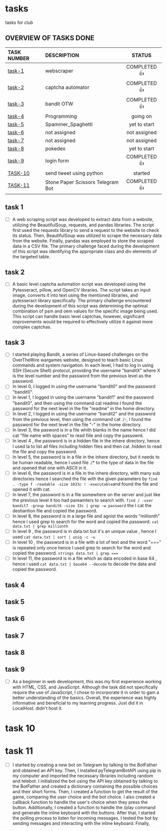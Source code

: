 # tasks

tasks for club

## OVERVIEW OF TASKS DONE

| TASK NUMBER                                                                  | DESCRIPTION                       |    STATUS    |
| :--------------------------------------------------------------------------- | :-------------------------------- | :----------: |
| [task-1](https://github.com/SANTHOSH-MAMIDISETTI/club-tasks/tree/main/task-1)   | webscraper                        | COMPLETED 👍 |
| [task-2](https://github.com/SANTHOSH-MAMIDISETTI/club-tasks/tree/main/task-2)   | captcha automator                 | COMPLETED 👍 |
| [task-3](https://github.com/SANTHOSH-MAMIDISETTI/club-tasks/tree/main/task-3)   | bandit  OTW                       | COMPLETED 👍 |
| [task-4](https://github.com/SANTHOSH-MAMIDISETTI/club-tasks/tree/main/task-4)   | Programming                       |   going on   |
| [task-5](https://github.com/SANTHOSH-MAMIDISETTI/club-tasks/tree/main/task-5)   | Spammer_Spaghetti                 | yet to start |
| [task-6](https://github.com/SANTHOSH-MAMIDISETTI/club-tasks/tree/main/task-6)   | not assigned                      | not assigned |
| [task-7](https://github.com/SANTHOSH-MAMIDISETTI/club-tasks/tree/main/task-7)   | not assigned                      | not assigned |
| [task-8](https://github.com/SANTHOSH-MAMIDISETTI/club-tasks/tree/main/task-8)   | pokedex                           | yet to start |
| [task-9](https://github.com/SANTHOSH-MAMIDISETTI/club-tasks/tree/main/task-9)   | login form                        | COMPLETED 👍 |
| [TASK-10](https://github.com/SANTHOSH-MAMIDISETTI/club-tasks/tree/main/TASK-10) | send tweet using python           |   started   |
| [TASK-11](https://github.com/SANTHOSH-MAMIDISETTI/club-tasks/tree/main/TASK-11) | Stone Paper Scissors Telegram Bot | COMPLETED 👍 |

## task 1

* [ ] A web scraping script was developed to extract data from a website, utilizing the BeautifulSoup, requests, and pandas libraries. The script first used the requests library to send a request to the website to check its status. Then, BeautifulSoup was utilized to scrape the necessary data from the website. Finally, pandas was employed to store the scraped data in a CSV file. The primary challenge faced during the development of this script was identifying the appropriate class and div elements of the targeted table.

## task 2

* [ ] A basic level captcha automation script was developed using the Pytesseract, pillow, and OpenCV libraries. The script takes an input image, converts it into text using the mentioned libraries, and pytesseract library specifically. The primary challenge encountered during the development of this script was determining the optimal combination of psm and oem values for the specific image being used. This script can handle basic level captchas, however, significant improvements would be required to effectively utilize it against more complex captchas.

## task 3

* [ ] I started playing Bandit, a series of Linux-based challenges on the OverTheWire wargames website, designed to teach basic Linux commands and system navigation. In each level, I had to log in using SSH (Secure Shell) protocol, providing the username "banditX" where X is the level number and the password from the previous level as the password.
* [ ] In level 0, I logged in using the username "bandit0" and the password "bandit0".
* [ ] In level 1, I logged in using the username "bandit1" and the password "bandit0", and then using the command cat readme I found the password for the next level in the file "readme" in the home directory.
* [ ] In level 2, I logged in using the username "bandit2" and the password from the previous level, then using the command cat ./-, I found the password for the next level in the file "-" in the home directory.
* [ ] In level 3,  the pasword is in a file whith blanks in the name  hence I did cat "file name with spaces" to read fiile and copy the passowrd.
* [ ] In level 4 , the password is in a hidden file in the inhere directory, hence I used la to list all files including hidden files and then cat .hidden to read the file and copy the password.
* [ ] In level 5, the password is in a file in the inhere directory, but it needs to be human readable, hence I used file ./* to  the type of data in the file and opened that one with ASCII in it.
* [ ] In level 6, the password is in a file in the inhere directory, with many sub directories hence I searched the file with the given parameters by ``find . -type f -readable -size 1033c ! -executable``and found the file and opened it with cat.
* [ ] In level 7, the password is in a file somewhere on the server and just like the previous level  it too had pareamters to search with. ``find / -user bandit7 -group bandit6 -size 33c | grep -w password``  the I cat the destiantion file and copied the password.
* [ ] In level 8, the password is in a large file and agnist the words "millionth" hence I used grep to search for the word and copied the password.    ``cat data.txt | grep millionth``
* [ ] In level 9  , the password is in data.txt but it's an unique value , hence I used   ``cat data.txt | sort | uniq -c -u``
* [ ] In level 10 , the password is in a file with a lot of text and the word "===" is repeated only once hence I used grep to search for the word and copied the password.
  ``strings data.txt | grep ===``
* [ ] In level 11, the password is in a file which as data encoded in base 64 , hence i used ``cat data.txt | base64 --decode`` to decode the data and copied the password.

## task 4

## task 5

## task 6

## task 7

## task 8

## task 9

* [ ] As a beginner in web development, this was my first experience working with HTML, CSS, and JavaScript. Although the task did not specifically require the use of JavaScript, I chose to incorporate it in order to gain a better understanding of the basics. Overall, the experience was highly informative and beneficial to my learning progress. Just did it in LocalHost. didn't host it.

# task 10

# task 11

* [ ] I started by creating a new bot on Telegram by talking to the BotFather and obtained an API key. Then, I installed pyTelegramBotAPI using pip in my computer and imported the necessary libraries including random and telebot. I initialized the bot using the API key obtained by talking to the BotFather and created a dictionary containing the possible choices and their short forms. Then, I created a function to get the result of the game, comparing the user choice and the bot choice. I also created a callback function to handle the user's choice when they press the button. Additionally, I created a function to handle the /play command and generate the inline keyboard with the buttons. After that, I started the polling process to listen for incoming messages. I tested the bot by sending messages and interacting with the inline keyboard. Finally,
